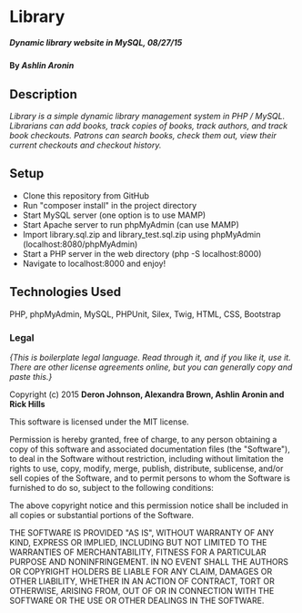 # Library

##### Dynamic library website in MySQL, _08/27/15_

#### By _**Ashlin Aronin**_

## Description

_Library is a simple dynamic library management system in PHP / MySQL. Librarians can add books, track copies of books, track authors, and track book checkouts. Patrons can search books, check them out, view their current checkouts and checkout history._

## Setup

* Clone this repository from GitHub
* Run "composer install" in the project directory
* Start MySQL server (one option is to use MAMP)
* Start Apache server to run phpMyAdmin (can use MAMP)
* Import library.sql.zip and library_test.sql.zip using phpMyAdmin (localhost:8080/phpMyAdmin)
* Start a PHP server in the web directory (php -S localhost:8000)
* Navigate to localhost:8000 and enjoy!

## Technologies Used

PHP, phpMyAdmin, MySQL, PHPUnit, Silex, Twig, HTML, CSS, Bootstrap

### Legal

*{This is boilerplate legal language. Read through it, and if you like it, use it. There are other license agreements online, but you can generally copy and paste this.}*

Copyright (c) 2015 **Deron Johnson, Alexandra Brown, Ashlin Aronin and Rick Hills**

This software is licensed under the MIT license.

Permission is hereby granted, free of charge, to any person obtaining a copy
of this software and associated documentation files (the "Software"), to deal
in the Software without restriction, including without limitation the rights
to use, copy, modify, merge, publish, distribute, sublicense, and/or sell
copies of the Software, and to permit persons to whom the Software is
furnished to do so, subject to the following conditions:

The above copyright notice and this permission notice shall be included in
all copies or substantial portions of the Software.

THE SOFTWARE IS PROVIDED "AS IS", WITHOUT WARRANTY OF ANY KIND, EXPRESS OR
IMPLIED, INCLUDING BUT NOT LIMITED TO THE WARRANTIES OF MERCHANTABILITY,
FITNESS FOR A PARTICULAR PURPOSE AND NONINFRINGEMENT. IN NO EVENT SHALL THE
AUTHORS OR COPYRIGHT HOLDERS BE LIABLE FOR ANY CLAIM, DAMAGES OR OTHER
LIABILITY, WHETHER IN AN ACTION OF CONTRACT, TORT OR OTHERWISE, ARISING FROM,
OUT OF OR IN CONNECTION WITH THE SOFTWARE OR THE USE OR OTHER DEALINGS IN
THE SOFTWARE.
